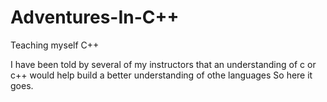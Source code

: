 # Adventures-In-C++
Teaching myself C++

I have been told by several of my instructors that an understanding of c or c++ would help build a better understanding of othe languages  So here it goes.

